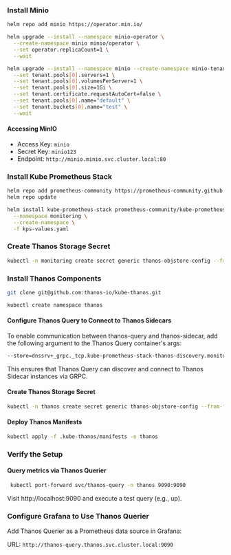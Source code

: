 ### Install Minio

```bash
helm repo add minio https://operator.min.io/
````
```bash
helm upgrade --install --namespace minio-operator \
  --create-namespace minio minio/operator \
  --set operator.replicaCount=1 \
  --wait
```


```bash
helm upgrade --install --namespace minio --create-namespace minio-tenant minio/tenant \
  --set tenant.pools[0].servers=1 \
  --set tenant.pools[0].volumesPerServer=1 \
  --set tenant.pools[0].size=1Gi \
  --set tenant.certificate.requestAutoCert=false \
  --set tenant.pools[0].name="default" \
  --set tenant.buckets[0].name="test" \
  --wait
```

#### Accessing MinIO

- Access Key: `minio`
- Secret Key: `minio123`
- Endpoint: `http://minio.minio.svc.cluster.local:80`


### Install Kube Prometheus Stack

```bash
helm repo add prometheus-community https://prometheus-community.github.io/helm-charts
helm repo update
```

```bash
helm install kube-prometheus-stack prometheus-community/kube-prometheus-stack \
  --namespace monitoring \
  --create-namespace \
  -f kps-values.yaml
```

### Create Thanos Storage Secret

```bash
kubectl -n monitoring create secret generic thanos-objstore-config --from-file=s3.yaml=thanos-storage-config.yaml
```

### Install Thanos Components

```bash
git clone git@github.com:thanos-io/kube-thanos.git
```

```bash
kubectl create namespace thanos

```

#### Configure Thanos Query to Connect to Thanos Sidecars

To enable communication between thanos-query and thanos-sidecar, add the following argument to the Thanos Query container's args:

```bash
--store=dnssrv+_grpc._tcp.kube-prometheus-stack-thanos-discovery.monitoring.svc.cluster.local:10901

```

This ensures that Thanos Query can discover and connect to Thanos Sidecar instances via GRPC.


#### Create Thanos Storage Secret

```bash
kubectl -n thanos create secret generic thanos-objstore-config --from-file=s3.yaml=thanos-storage-config.yaml
```

#### Deploy Thanos Manifests

```bash
kubectl apply -f .kube-thanos/manifests -n thanos
```

### Verify the Setup

#### Query metrics via Thanos Querier

```bash
 kubectl port-forward svc/thanos-query -n thanos 9090:9090
```
Visit http://localhost:9090 and execute a test query (e.g., up).


### Configure Grafana to Use Thanos Querier
Add Thanos Querier as a Prometheus data source in Grafana:

URL: `http://thanos-query.thanos.svc.cluster.local:9090`
